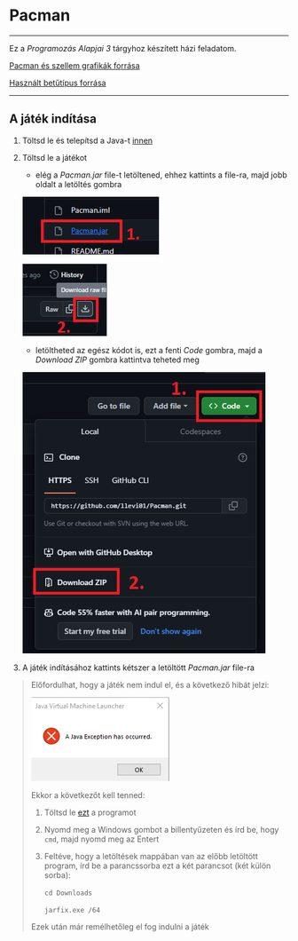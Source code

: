 
# Pacman

---

Ez a *Programozás Alapjai 3* tárgyhoz készített házi feladatom.

[Pacman és szellem grafikák forrása](https://www.spriters-resource.com/arcade/pacman/sheet/52631/)

[Használt betűtípus forrása](https://www.dafont.com/dogica.font)

---

## A játék indítása

1. Töltsd le és telepítsd a Java-t [innen](https://www.java.com/download/ie_manual.jsp)

2. Töltsd le a játékot
   - elég a *Pacman.jar* file-t letöltened, ehhez kattints a file-ra, majd jobb oldalt a letöltés gombra
   
   ![pacman_jar](res/tutorial/pacman_jar.png)

   ![pacman_jar_download](res/tutorial/pacman_jar_download.png)

   - letöltheted az egész kódot is, ezt a fenti *Code* gombra, majd a *Download ZIP* gombra kattintva teheted meg
   
   ![code_download](res/tutorial/code_download.png)

3. A játék indításához kattints kétszer a letöltött *Pacman.jar* file-ra

> Előfordulhat, hogy a játék nem indul el, és a következő hibát jelzi:
> 
> ![jar_error](res/tutorial/jar_error.png)
> 
> Ekkor a következőt kell tenned:
> 
> 1. Töltsd le [ezt](https://johann.loefflmann.net/downloads/jarfix.exe) a programot
> 2. Nyomd meg a Windows gombot a billentyűzeten és írd be, hogy `cmd`, majd nyomd meg az Entert
> 3. Feltéve, hogy a letöltések mappában van az előbb letöltött program, írd be a parancssorba ezt a két parancsot (két külön sorba):
> 
>     `cd Downloads`
> 
>     `jarfix.exe /64`
> 
> Ezek után már remélhetőleg el fog indulni a játék